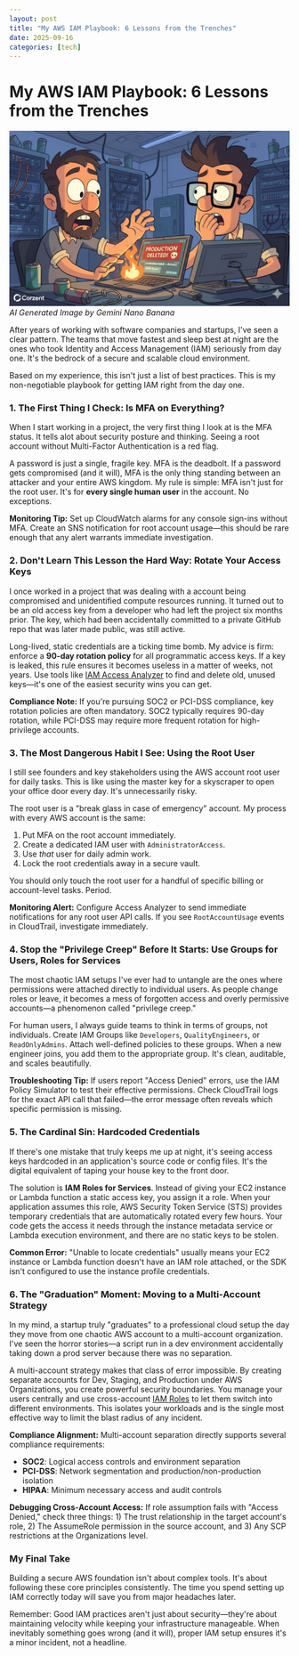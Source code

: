 ```yaml
---
layout: post
title: "My AWS IAM Playbook: 6 Lessons from the Trenches"
date: 2025-09-16
categories: [tech]
---
```


# My AWS IAM Playbook: 6 Lessons from the Trenches

![Panicked engineers after production is compromised](/static/img/my-iam-playbook.png)
*AI Generated Image by Gemini Nano Banana*

After years of working with software companies and startups, I've seen a clear pattern. The teams that move fastest and sleep best at night are the ones who took Identity and Access Management (IAM) seriously from day one. It's the bedrock of a secure and scalable cloud environment.

Based on my experience, this isn't just a list of best practices. This is my non-negotiable playbook for getting IAM right from the day one.

### 1. The First Thing I Check: Is MFA on Everything?

When I start working in a project, the very first thing I look at is the MFA status. It tells alot about security posture and thinking. Seeing a root account without Multi-Factor Authentication is a red flag.

A password is just a single, fragile key. MFA is the deadbolt. If a password gets compromised (and it will), MFA is the only thing standing between an attacker and your entire AWS kingdom. My rule is simple: MFA isn't just for the root user. It's for **every single human user** in the account. No exceptions.

**Monitoring Tip:** Set up CloudWatch alarms for any console sign-ins without MFA. Create an SNS notification for root account usage—this should be rare enough that any alert warrants immediate investigation.

### 2. Don't Learn This Lesson the Hard Way: Rotate Your Access Keys

I once worked in a project that was dealing with a account being compromised and unidentified compute resources running. It turned out to be an old access key from a developer who had left the project six months prior. The key, which had been accidentally committed to a private GitHub repo that was later made public, was still active. 

Long-lived, static credentials are a ticking time bomb. My advice is firm: enforce a **90-day rotation policy** for all programmatic access keys. If a key is leaked, this rule ensures it becomes useless in a matter of weeks, not years. Use tools like [IAM Access Analyzer](https://docs.aws.amazon.com/IAM/latest/UserGuide/what-is-access-analyzer.html) to find and delete old, unused keys—it's one of the easiest security wins you can get.

**Compliance Note:** If you're pursuing SOC2 or PCI-DSS compliance, key rotation policies are often mandatory. SOC2 typically requires 90-day rotation, while PCI-DSS may require more frequent rotation for high-privilege accounts.

### 3. The Most Dangerous Habit I See: Using the Root User

I still see founders and key stakeholders using the AWS account root user for daily tasks. This is like using the master key for a skyscraper to open your office door every day. It's unnecessarily risky.

The root user is a "break glass in case of emergency" account. My process with every AWS account is the same:
1.  Put MFA on the root account immediately.
2.  Create a dedicated IAM user with `AdministratorAccess`.
3.  Use *that* user for daily admin work.
4.  Lock the root credentials away in a secure vault.

You should only touch the root user for a handful of specific billing or account-level tasks. Period.

**Monitoring Alert:** Configure Access Analyzer to send immediate notifications for any root user API calls. If you see `RootAccountUsage` events in CloudTrail, investigate immediately.

### 4. Stop the "Privilege Creep" Before It Starts: Use Groups for Users, Roles for Services

The most chaotic IAM setups I've ever had to untangle are the ones where permissions were attached directly to individual users. As people change roles or leave, it becomes a mess of forgotten access and overly permissive accounts—a phenomenon called "privilege creep."

For human users, I always guide teams to think in terms of groups, not individuals. Create IAM Groups like `Developers`, `QualityEngineers`, or `ReadOnlyAdmins`. Attach well-defined policies to these groups. When a new engineer joins, you add them to the appropriate group. It's clean, auditable, and scales beautifully.

**Troubleshooting Tip:** If users report "Access Denied" errors, use the IAM Policy Simulator to test their effective permissions. Check CloudTrail logs for the exact API call that failed—the error message often reveals which specific permission is missing.

### 5. The Cardinal Sin: Hardcoded Credentials

If there's one mistake that truly keeps me up at night, it's seeing access keys hardcoded in an application's source code or config files. It's the digital equivalent of taping your house key to the front door.

The solution is **IAM Roles for Services**. Instead of giving your EC2 instance or Lambda function a static access key, you assign it a role. When your application assumes this role, AWS Security Token Service (STS) provides temporary credentials that are automatically rotated every few hours. Your code gets the access it needs through the instance metadata service or Lambda execution environment, and there are no static keys to be stolen.

**Common Error:** "Unable to locate credentials" usually means your EC2 instance or Lambda function doesn't have an IAM role attached, or the SDK isn't configured to use the instance profile credentials.

### 6. The "Graduation" Moment: Moving to a Multi-Account Strategy

In my mind, a startup truly "graduates" to a professional cloud setup the day they move from one chaotic AWS account to a multi-account organization. I've seen the horror stories—a script run in a dev environment accidentally taking down a prod server because there was no separation.

A multi-account strategy makes that class of error impossible. By creating separate accounts for Dev, Staging, and Production under AWS Organizations, you create powerful security boundaries. You manage your users centrally and use cross-account [IAM Roles](https://docs.aws.amazon.com/IAM/latest/UserGuide/id_roles_use_switch-role-console.html) to let them switch into different environments. This isolates your workloads and is the single most effective way to limit the blast radius of any incident.

**Compliance Alignment:** Multi-account separation directly supports several compliance requirements:
- **SOC2**: Logical access controls and environment separation
- **PCI-DSS**: Network segmentation and production/non-production isolation  
- **HIPAA**: Minimum necessary access and audit controls

**Debugging Cross-Account Access:** If role assumption fails with "Access Denied," check three things: 1) The trust relationship in the target account's role, 2) The AssumeRole permission in the source account, and 3) Any SCP restrictions at the Organizations level.

### My Final Take

Building a secure AWS foundation isn't about complex tools. It's about following these core principles consistently. The time you spend setting up IAM correctly today will save you from major headaches later.

Remember: Good IAM practices aren't just about security—they're about maintaining velocity while keeping your infrastructure manageable. When inevitably something goes wrong (and it will), proper IAM setup ensures it's a minor incident, not a headline.